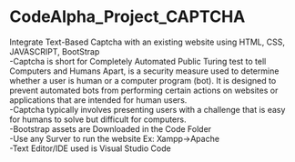 # CodeAlpha_Project_CAPTCHA
Integrate Text-Based Captcha with an existing website using HTML, CSS, JAVASCRIPT, BootStrap  <br>
-Captcha is short for Completely Automated Public Turing test to tell Computers and Humans Apart, is a security measure used to determine whether a user is human or a computer program (bot). It is designed to prevent automated bots from performing certain actions on websites or applications that are intended for human users. <br>
-Captcha typically involves presenting users with a challenge that is easy for humans to solve but difficult for computers. <br>
-Bootstrap assets are Downloaded in the Code Folder <br>
-Use any Surver to run the website Ex: Xampp->Apache <br>
-Text Editor/IDE used is Visual Studio Code <br>
